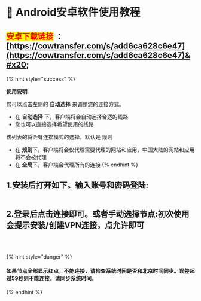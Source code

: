 # 🌟 Android安卓软件使用教程

## <mark style="color:red;">**安卓下载链接**</mark> ：[https://cowtransfer.com/s/add6ca628c6e47](https://cowtransfer.com/s/add6ca628c6e47)&#x20;



{% hint style="success" %}


**使用说明**

您可以点击左侧的 **自动选择** 来调整您的连接方式。

* 在 **自动选择** 下，客户端将会自动选择合适的线路
* 您也可以直接选择希望使用的线路

该列表的将会有连接模式的选择，默认是 规则

* 在 **规则**下，客户端将会仅代理需要代理的网站和应用，中国大陆的网站和应用将不会被代理
* 在 **全局**下，客户端会代理所有的连接
{% endhint %}



## **1.安装后打开如下。输入账号和密码登陆:**

<figure><img src="http://huohuo1.com/jc/android/1.png" alt=""><figcaption></figcaption></figure>

## **2.登录后点击连接即可。或者手动选择节点:初次使用会提示安装/创建VPN连接，点允许即可**

####

<figure><img src="http://huohuo1.com/jc/android/2.png" alt=""><figcaption></figcaption></figure>

<figure><img src="http://huohuo1.com/jc/android/3.png" alt=""><figcaption></figcaption></figure>

<figure><img src="http://huohuo1.com/jc/android/4.png" alt=""><figcaption></figcaption></figure>



{% hint style="danger" %}
#### 如果节点全部显示红点，不能连接，请检查系统时间是否和北京时间同步。误差超过59秒则不能连接。请同步系统时间。
{% endhint %}
